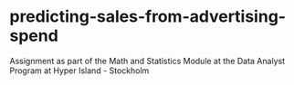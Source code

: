 # predicting-sales-from-advertising-spend
 Assignment as part of the Math and Statistics Module at the Data Analyst Program at Hyper Island - Stockholm

